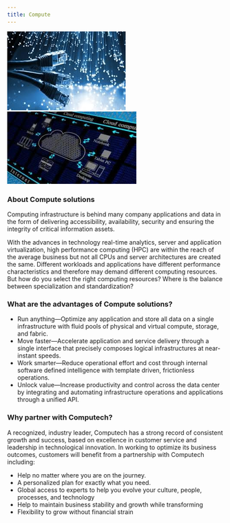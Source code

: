 ```yaml
---
title: Compute
---
```

<div class = 'grid-1 mb-1'>
  <div class = 'contain'>
    <img src = '/images/compute.jpg'>
  </div>
  <div class = 'contain'>
    <img src = '/images/compute-3.jpg'>
  </div>
</div>

### About Compute solutions

Computing infrastructure is behind many company applications and data in the form of delivering accessibility, availability, security and ensuring the integrity of critical information assets.

With the advances in technology real-time analytics, server and application virtualization, high performance computing (HPC) are within the reach of the average business but not all CPUs and server architectures are created the same. Different workloads and applications have different performance characteristics and therefore may demand different computing resources. But how do you select the right computing resources? Where is the balance between specialization and standardization?

### What are the advantages of Compute solutions?

* Run anything—Optimize any application and store all data on a single infrastructure with fluid pools of physical and virtual compute, storage, and fabric.
* Move faster—Accelerate application and service delivery through a single  interface that precisely composes logical infrastructures at near-instant speeds.
* Work smarter—Reduce operational effort and cost through internal software defined intelligence with template driven, frictionless operations.
* Unlock value—Increase productivity and control across the data center by integrating and automating infrastructure operations and applications through a unified API.

### Why partner with Computech?

A recognized, industry leader, Computech has a strong record of consistent growth and success, based on excellence in customer service and leadership in technological innovation. In working to optimize its business outcomes, customers will benefit from a partnership with Computech including:

* Help no matter where you are on the journey.
* A personalized plan for exactly what you need.
* Global access to experts to help you evolve your culture, people, processes, and technology
* Help to maintain business stability and growth while transforming
* Flexibility to grow without financial strain
